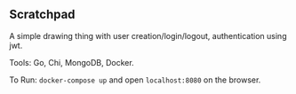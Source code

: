 ## Scratchpad

A simple drawing thing with user creation/login/logout, authentication using jwt.

Tools: Go, Chi, MongoDB, Docker.

To Run: `docker-compose up` and open `localhost:8080` on the browser.
